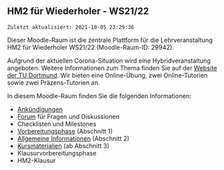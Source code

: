 ## HM2 für Wiederholer - WS21/22

`Zuletzt aktualisiert: 2021-10-05 23:29:36`

Dieser Moodle-Raum ist die zentrale Plattform für die Lehrveranstaltung HM2 für Wiederholer WS21/22 (Moodle-Raum-ID: 29942).

Aufgrund der aktuellen Corona-Situation wird eine Hybridveranstaltung angeboten. Weitere Informationen zum Thema finden Sie auf der [Website der TU Dortmund](https://corona.tu-dortmund.de/corona-regelungen/studium-und-lehre/). Wir bieten eine Online-Übung, zwei Online-Tutorien sowie zwei Präzens-Tutorien an.

In diesem Moodle-Raum finden Sie die folgenden Informationen:

- [Ankündigungen](https://moodle.tu-dortmund.de/mod/forum/view.php?id=985446)
- [Forum](https://moodle.tu-dortmund.de/mod/forum/view.php?id=985447) für Fragen und Diskussionen
- Checklisten und Milestones
- [Vorbereitungsphase](https://moodle.tu-dortmund.de/course/view.php?id=29942#section-1) (Abschnitt 1)
- [Allgemeine Informationen](https://moodle.tu-dortmund.de/course/view.php?id=29942#section-2) (Abschnitt 2)
- [Kursmaterialien](https://moodle.tu-dortmund.de/course/view.php?id=29942#section-3) (ab Abschnitt 3)
- Klausurvorbereitungsphase
- HM2-Klausur
